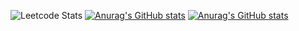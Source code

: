 ![Leetcode Stats](https://leetcard.jacoblin.cool/thekrasich)
[![Anurag's GitHub stats](https://github-readme-stats.vercel.app/api?username=thekrasich)](https://github.com/anuraghazra/github-readme-stats)
[![Anurag's GitHub stats](https://github-readme-stats.vercel.app/api?username=thekrasich)](https://github.com/anuraghazra/github-readme-stats)

